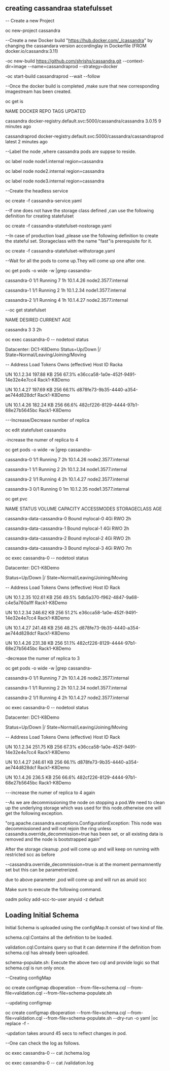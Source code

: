 ## creating cassandraa statefulsset
--  Create a new Project

oc new-project cassandra

--Create a new Docker build  "https://hub.docker.com/_/cassandra" 
by changing the cassandara version accordinglay in Dockerfile (FROM docker.io/cassandra:3.11)

-oc new-build https://github.com/shrishs/cassandra.git --context-dir=image --name=cassandraprod  --strategy=docker

-oc start-build cassandraprod --wait --follow

--Once the docker build is completed ,make sure that new corresponding imagestream has been created.

oc get is

NAME            DOCKER REPO                                                TAGS      UPDATED

cassandra       docker-registry.default.svc:5000/cassandra/cassandra       3.0.15    9 minutes ago

cassandraprod   docker-registry.default.svc:5000/cassandra/cassandraprod   latest    2 minutes ago


--Label the node ,where cassandra pods are suppse to reside.

oc label node node1.internal region=cassandra

oc label node node2.internal region=cassandra

oc label node node3.internal region=cassandra


--Create the headless service

oc create -f cassandra-service.yaml

--If one does not have the storage class defined ,can use the following definition for creating statefulset

oc create -f cassandra-statefulset-nostorage.yaml

--In case of production load ,please use the following definition to create the stateful set. Storageclass with the name "fast"is prerequisite for it.

oc create -f cassandra-statefulset-withstorage.yaml

--Wait for all the pods to come up.They will come up one after one.

oc get pods -o wide -w |grep cassandra-

cassandra-0   1/1       Running   7          1h        10.1.4.26   node2.3577.internal

cassandra-1   1/1       Running   2         1h        10.1.2.34   node1.3577.internal

cassandra-2   1/1       Running   4         1h        10.1.4.27   node2.3577.internal

--oc get statefulset 

NAME        DESIRED   CURRENT   AGE

cassandra   3         3         2h


oc exec cassandra-0 -- nodetool status

Datacenter: DC1-K8Demo
Status=Up/Down
|/ State=Normal/Leaving/Joining/Moving

--  Address    Load       Tokens       Owns (effective)  Host ID                               Racka

UN  10.1.2.34  197.88 KB  256          67.3%             e36cca58-1a0e-452f-9491-14e32e4e7cc4  Rack1-K8Demo

UN  10.1.4.27  197.69 KB  256          66.1%             d878fe73-9b35-4440-a354-ae744d828dcf  Rack1-K8Demo

UN  10.1.4.26  182.24 KB  256          66.6%             482cf226-8129-4444-97b1-68e27b5645bc  Rack1-K8Demo



---Increase/Decrease number of replica

oc edit statefulset cassandra

-increase the numer of replica to 4

oc get pods -o wide -w |grep cassandra-

cassandra-0   1/1       Running   7          2h        10.1.4.26   node2.3577.internal

cassandra-1   1/1       Running   2         2h        10.1.2.34   node1.3577.internal

cassandra-2   1/1       Running   4         2h        10.1.4.27   node2.3577.internal

cassandra-3   0/1       Running   0         1m        10.1.2.35   node1.3577.internal



oc get pvc

NAME                         STATUS    VOLUME      CAPACITY   ACCESSMODES   STORAGECLASS   AGE

cassandra-data-cassandra-0   Bound     mylocal-0   4Gi        RWO                          2h

cassandra-data-cassandra-1   Bound     mylocal-1   4Gi        RWO                          2h

cassandra-data-cassandra-2   Bound     mylocal-2   4Gi        RWO                          2h

cassandra-data-cassandra-3   Bound     mylocal-3   4Gi        RWO                          7m



 oc exec cassandra-0 -- nodetool status

Datacenter: DC1-K8Demo

Status=Up/Down
|/ State=Normal/Leaving/Joining/Moving

--  Address    Load       Tokens       Owns (effective)  Host ID                               Rack

UN  10.1.2.35  102.61 KB  256          49.5%             5db5a370-f962-4847-9a68-c4e5a760a1ff  Rack1-K8Demo

UN  10.1.2.34  246.62 KB  256          51.2%             e36cca58-1a0e-452f-9491-14e32e4e7cc4  Rack1-K8Demo

UN  10.1.4.27  241.48 KB  256          48.2%             d878fe73-9b35-4440-a354-ae744d828dcf  Rack1-K8Demo

UN  10.1.4.26  231.38 KB  256          51.1%             482cf226-8129-4444-97b1-68e27b5645bc  Rack1-K8Demo




-decrease  the numer of replica to 3

oc get pods -o wide -w |grep cassandra-

cassandra-0   1/1       Running   7          2h        10.1.4.26   node2.3577.internal

cassandra-1   1/1       Running   2         2h        10.1.2.34   node1.3577.internal

cassandra-2   1/1       Running   4         2h        10.1.4.27   node2.3577.internal



oc exec cassandra-0 -- nodetool status

Datacenter: DC1-K8Demo

Status=Up/Down
|/ State=Normal/Leaving/Joining/Moving

--  Address    Load       Tokens       Owns (effective)  Host ID                               Rack

UN  10.1.2.34  251.75 KB  256          67.3%             e36cca58-1a0e-452f-9491-14e32e4e7cc4  Rack1-K8Demo

UN  10.1.4.27  246.61 KB  256          66.1%             d878fe73-9b35-4440-a354-ae744d828dcf  Rack1-K8Demo

UN  10.1.4.26  236.5 KB   256          66.6%             482cf226-8129-4444-97b1-68e27b5645bc  Rack1-K8Demo


---increase the numer of replica to 4 again

--As we are decommissioning the node on  stopping a pod.We need to clean up the underlying storage which was used for this node.otherwise one will get the following exception.

"org.apache.cassandra.exceptions.ConfigurationException: This node was decommissioned and will not rejoin the ring unless cassandra.override_decommission=true has been set, or all existing data is removed and the node is bootstrapped again"


After the storage cleanup ,pod will come up and will keep on running with restricted scc as before

--cassandra.override_decommission=true is at the moment permamnently set but this can be parametrerized.

due to above parameter  ,pod will come up and will run as anuid scc 

Make sure to execute the following command.

oadm policy add-scc-to-user anyuid -z default

## Loading Initial Schema

Initial Schema is uploaded using the configMap.It consist of two kind of file.

schema.cql:Contains all the definition to be loaded.

validation.cql:Contains query so that it can determine if the definition from schema.cql has already been uploaded.

schema-populate.sh: Execute the above two cql and provide logic so that schema.cql is run only once.



--Creating configMap

oc create configmap dboperation --from-file=schema.cql --from-file=validation.cql --from-file=schema-populate.sh 

--updating configmap

oc create configmap dboperation --from-file=schema.cql --from-file=validation.cql --from-file=schema-populate.sh --dry-run -o yaml |oc replace -f -

-updation takes around 45 secs to reflect changes in pod.

--One can check the log as follows.

oc exec cassandra-0 -- cat /schema.log

oc exec cassandra-0 -- cat /validation.log

